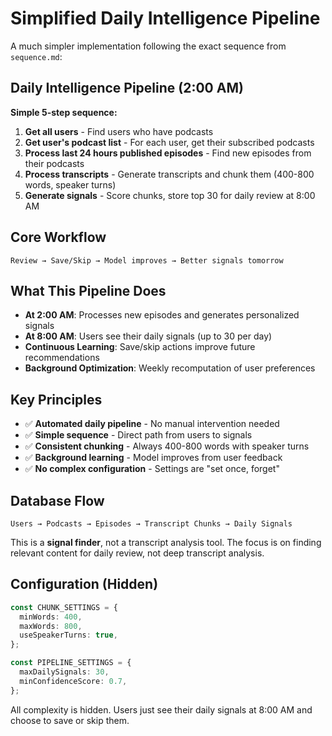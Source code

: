 # Simplified Daily Intelligence Pipeline

A much simpler implementation following the exact sequence from `sequence.md`:

## Daily Intelligence Pipeline (2:00 AM)

**Simple 5-step sequence:**

1. **Get all users** - Find users who have podcasts
2. **Get user's podcast list** - For each user, get their subscribed podcasts  
3. **Process last 24 hours published episodes** - Find new episodes from their podcasts
4. **Process transcripts** - Generate transcripts and chunk them (400-800 words, speaker turns)
5. **Generate signals** - Score chunks, store top 30 for daily review at 8:00 AM

## Core Workflow

```
Review → Save/Skip → Model improves → Better signals tomorrow
```

## What This Pipeline Does

- **At 2:00 AM**: Processes new episodes and generates personalized signals
- **At 8:00 AM**: Users see their daily signals (up to 30 per day)
- **Continuous Learning**: Save/skip actions improve future recommendations
- **Background Optimization**: Weekly recomputation of user preferences

## Key Principles

- ✅ **Automated daily pipeline** - No manual intervention needed
- ✅ **Simple sequence** - Direct path from users to signals  
- ✅ **Consistent chunking** - Always 400-800 words with speaker turns
- ✅ **Background learning** - Model improves from user feedback
- ✅ **No complex configuration** - Settings are "set once, forget"

## Database Flow

```
Users → Podcasts → Episodes → Transcript Chunks → Daily Signals
```

This is a **signal finder**, not a transcript analysis tool. The focus is on finding relevant content for daily review, not deep transcript analysis.

## Configuration (Hidden)

```typescript
const CHUNK_SETTINGS = {
  minWords: 400,
  maxWords: 800, 
  useSpeakerTurns: true,
};

const PIPELINE_SETTINGS = {
  maxDailySignals: 30,
  minConfidenceScore: 0.7,
};
```

All complexity is hidden. Users just see their daily signals at 8:00 AM and choose to save or skip them.